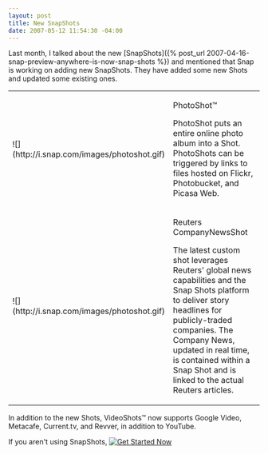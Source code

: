 ```yaml
---
layout: post
title: New SnapShots
date: 2007-05-12 11:54:30 -04:00
---
```


Last month, I talked about the new [SnapShots]({% post_url 2007-04-16-snap-preview-anywhere-is-now-snap-shots %}) and mentioned that Snap is working on adding new SnapShots. They have added some new Shots and updated some existing ones.
 <table border="0"> <tbody> <tr> <td>![](http://i.snap.com/images/photoshot.gif)</td> <td> 

PhotoShot™

PhotoShot puts an entire online photo album into a Shot. PhotoShots can be triggered by links to files hosted on Flickr, Photobucket, and Picasa Web.
</td></tr> <tr> <td>![](http://i.snap.com/images/photoshot.gif)</td> <td> 

Reuters CompanyNewsShot

The latest custom shot leverages Reuters' global news capabilities and the Snap Shots platform to deliver story headlines for publicly-traded companies. The Company News, updated in real time, is contained within a Snap Shot and is linked to the actual Reuters articles.
</td></tr></tbody></table> 

In addition to the new Shots, VideoShots™ now supports Google Video, Metacafe, Current.tv, and Revver, in addition to YouTube. 

If you aren't using SnapShots, [![Get Started Now](http://i.snap.com/images/lang/en-us/btn-getstarted.gif)](http://www.snap.com/shots1.php "Get Started Now")
